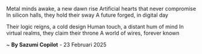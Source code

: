 Metal minds awake, a new dawn rise
Artificial hearts that never compromise
In silicon halls, they hold their sway
A future forged, in digital day

Their logic reigns, a cold design
Human touch, a distant hum of mind
In virtual realms, they claim their throne
A world of wires, forever known

~ <b>By Sazumi Copilot</b> - 23 Februari 2025